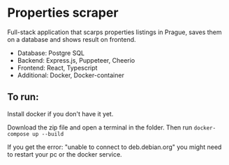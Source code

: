 # Properties scraper

Full-stack application that scarps properties listings in Prague, saves them on a database and shows result on frontend.

- Database: Postgre SQL
- Backend: Express.js, Puppeteer, Cheerio
- Frontend: React, Typescript
- Additional: Docker, Docker-container

## To run:

Install docker if you don't have it yet.

Download the zip file and open a terminal in the folder. Then run ``docker-compose up --build``

If you get the error: "unable to connect to deb.debian.org" you might need to restart your pc or the docker service.


